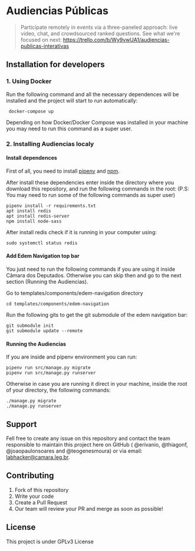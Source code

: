 # Audiencias Públicas
> Participate remotely in events via a three-paneled approach: live video, chat, and crowdsourced ranked questions. See what we're focused on next: https://trello.com/b/Wy9vwUA1/audiencias-publicas-interativas


## Installation for developers
 
### 1. Using Docker

Run the following command and all the necessary dependences will be installed and the project will start to run automatically:

```
 docker-compose up
```

Depending on how Docker/Docker Compose was installed in your machine you may need to run this command as a super user.

### 2. Installing Audiencias localy

#### Install dependences

First of all, you need to install [pipenv](https://pipenv.readthedocs.io/en/latest/install/#installing-pipenv) and [npm](https://www.npmjs.com/get-npm). 

After install these dependencies enter inside the directory where you download this repository, and run the following commands in the root:
(P.S: You may need to run some of the following commands as super user)

```
pipenv install -r requirements.txt
apt install redis
apt install redis-server
npm install node-sass
```

After install redis check if it is running in your computer using:

```
sudo systemctl status redis
```

#### Add Edem Navigation top bar

You just need to run the following commands if you are using it inside Câmara dos Deputados. Otherwise you can skip then and go to the next section (Running the Audiencias).

Go to templates/components/edem-navigation directory

```
cd templates/components/edem-navigation
```

Run the following gits to get the git submodule of the edem navigation bar:

```
git submodule init
git submodule update --remote
```


#### Running the Audiencias

If you are inside and pipenv environment you can run:

```
pipenv run src/manage.py migrate
pipenv run src/manage.py runserver
```

Otherwise in case you are running it direct in your machine, inside the root of your directory, the following commands:

```
./manage.py migrate
./manage.py runserver
```


## Support

Fell free to create any issue on this repository and contact the team responsible to maintain this project here on GitHub ( @erivanio, @thiagonf, @joaopaulonsoares and @teogenesmoura) or via email: labhacker@camara.leg.br.

## Contributing
1. Fork of this repository
2. Write your code
3. Create a Pull Request
4. Our team will review your PR and merge as soon as possible!

## License
This project is under GPLv3 License

